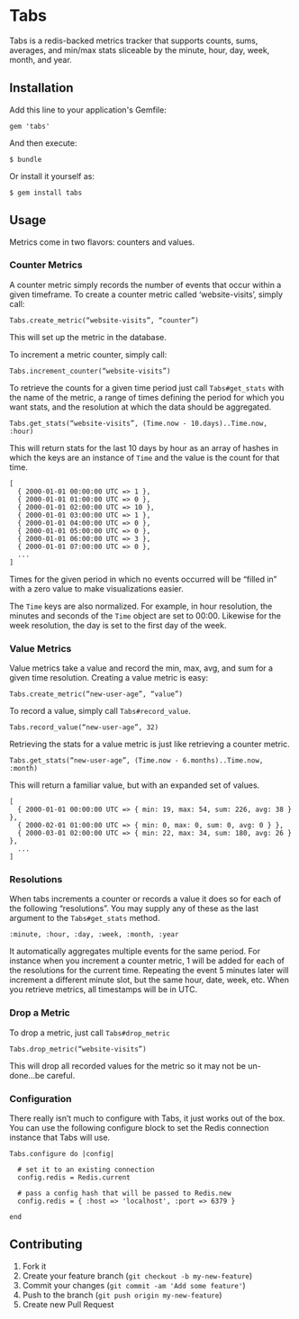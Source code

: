 # Tabs

Tabs is a redis-backed metrics tracker that supports counts, sums, averages, and min/max stats sliceable by the minute, hour, day, week, month, and year.

## Installation

Add this line to your application's Gemfile:

    gem 'tabs'

And then execute:

    $ bundle

Or install it yourself as:

    $ gem install tabs

## Usage

Metrics come in two flavors: counters and values.

### Counter Metrics

A counter metric simply records the number of events that occur within a given timeframe.  To create a counter metric called ‘website-visits’, simply call:

    Tabs.create_metric(“website-visits”, “counter”)
    
This will set up the metric in the database.

To increment a metric counter, simply call:

    Tabs.increment_counter(“website-visits”)

To retrieve the counts for a given time period just call `Tabs#get_stats` with the name of the metric, a range of times defining the period for which you want stats, and the resolution at which the data should be aggregated.

    Tabs.get_stats(“website-visits”, (Time.now - 10.days)..Time.now, :hour)
    
This will return stats for the last 10 days by hour as an array of hashes in which the keys are an instance of `Time` and the value is the count for that time.

    [
      { 2000-01-01 00:00:00 UTC => 1 },
      { 2000-01-01 01:00:00 UTC => 0 },
      { 2000-01-01 02:00:00 UTC => 10 },
      { 2000-01-01 03:00:00 UTC => 1 },
      { 2000-01-01 04:00:00 UTC => 0 },
      { 2000-01-01 05:00:00 UTC => 0 },
      { 2000-01-01 06:00:00 UTC => 3 },
      { 2000-01-01 07:00:00 UTC => 0 },
      ...
    ]
    
Times for the given period in which no events occurred will be “filled in” with a zero value to make visualizations easier.

The `Time` keys are also normalized.  For example, in hour resolution, the minutes and seconds of the `Time` object are set to 00:00.  Likewise for the week resolution, the day is set to the first day of the week.

### Value Metrics

Value metrics take a value and record the min, max, avg, and sum for a given time resolution.  Creating a value metric is easy:

    Tabs.create_metric(“new-user-age”, “value”)
    
To record a value, simply call `Tabs#record_value`.

    Tabs.record_value(“new-user-age”, 32)
    
Retrieving the stats for a value metric is just like retrieving a counter metric.

    Tabs.get_stats(“new-user-age”, (Time.now - 6.months)..Time.now, :month)
    
This will return a familiar value, but with an expanded set of values.

    [
      { 2000-01-01 00:00:00 UTC => { min: 19, max: 54, sum: 226, avg: 38 } },
      { 2000-02-01 01:00:00 UTC => { min: 0, max: 0, sum: 0, avg: 0 } },
      { 2000-03-01 02:00:00 UTC => { min: 22, max: 34, sum: 180, avg: 26 } },
      ...
    ]

### Resolutions

When tabs increments a counter or records a value it does so for each of the following “resolutions”.  You may supply any of these as the last argument to the `Tabs#get_stats` method.

    :minute, :hour, :day, :week, :month, :year

It automatically aggregates multiple events for the same period.  For instance when you increment a counter metric, 1 will be added for each of the resolutions for the current time.  Repeating the event 5 minutes later will increment a different minute slot, but the same hour, date, week, etc.  When you retrieve metrics, all timestamps will be in UTC.

### Drop a Metric

To drop a metric, just call `Tabs#drop_metric`

    Tabs.drop_metric(“website-visits”)
    
This will drop all recorded values for the metric so it may not be un-done...be careful.

### Configuration

There really isn’t much to configure with Tabs, it just works out of the box.  You can use the following configure block to set the Redis connection instance that Tabs will use.

    Tabs.configure do |config|
    
      # set it to an existing connection
      config.redis = Redis.current
      
      # pass a config hash that will be passed to Redis.new
      config.redis = { :host => 'localhost', :port => 6379 }
      
    end

## Contributing

1. Fork it
2. Create your feature branch (`git checkout -b my-new-feature`)
3. Commit your changes (`git commit -am 'Add some feature'`)
4. Push to the branch (`git push origin my-new-feature`)
5. Create new Pull Request
